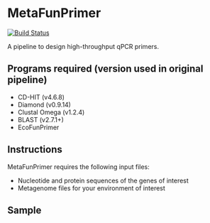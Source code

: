 # MetaFunPrimer

[![Build Status](https://travis-ci.com/pommevilla/MetaFunPrimer.svg?branch=master)](https://travis-ci.com/pommevilla/MetaFunPrimer)

A pipeline to design high-throughput qPCR primers.

## Programs required (version used in original pipeline)

* CD-HIT (v4.6.8)
* Diamond (v0.9.14)
* Clustal Omega (v1.2.4)
* BLAST (v2.7.1+)
* EcoFunPrimer

## Instructions

MetaFunPrimer requires the following input files:

* Nucleotide and protein sequences of the genes of interest
* Metagenome files for your environment of interest

## Sample



